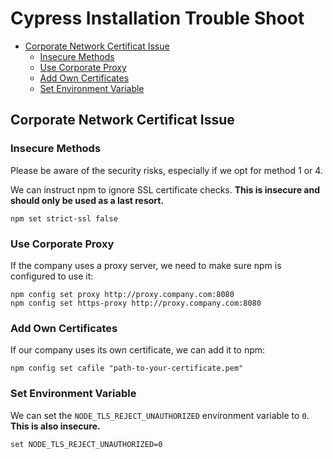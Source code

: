 # Cypress Installation Trouble Shoot

<!-- @import "[TOC]" {cmd="toc" depthFrom=2 depthTo=4 orderedList=false} -->

<!-- code_chunk_output -->

- [Corporate Network Certificat Issue](#corporate-network-certificat-issue)
  - [Insecure Methods](#insecure-methods)
  - [Use Corporate Proxy](#use-corporate-proxy)
  - [Add Own Certificates](#add-own-certificates)
  - [Set Environment Variable](#set-environment-variable)

<!-- /code_chunk_output -->

## Corporate Network Certificat Issue

### Insecure Methods

Please be aware of the security risks, especially if we opt for method 1 or 4.

We can instruct npm to ignore SSL certificate checks. **This is insecure and should only be used as a last resort.**

```shell
npm set strict-ssl false
```

### Use Corporate Proxy

If the company uses a proxy server, we need to make sure npm is configured to use it:

```shell
npm config set proxy http://proxy.company.com:8080
npm config set https-proxy http://proxy.company.com:8080
```

### Add Own Certificates

If our company uses its own certificate, we can add it to npm:

```shell
npm config set cafile "path-to-your-certificate.pem"
```

### Set Environment Variable

We can set the `NODE_TLS_REJECT_UNAUTHORIZED` environment variable to `0`. **This is also insecure.**

```shell
set NODE_TLS_REJECT_UNAUTHORIZED=0
```
